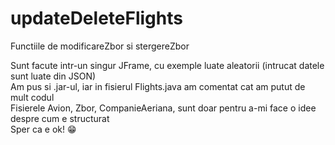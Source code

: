 # updateDeleteFlights

Functiile de modificareZbor si stergereZbor   

Sunt facute intr-un singur JFrame, cu exemple luate aleatorii (intrucat datele sunt luate din JSON)   
Am pus si .jar-ul, iar in fisierul Flights.java am comentat cat am putut de mult codul   
Fisierele Avion, Zbor, CompanieAeriana, sunt doar pentru a-mi face o idee despre cum e structurat   
Sper ca e ok! 😁
